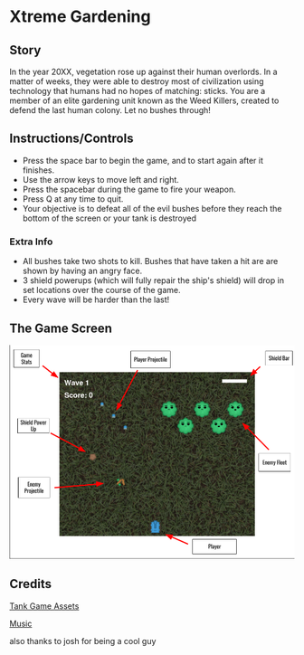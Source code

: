 # Xtreme Gardening
## Story
In the year 20XX, vegetation rose up against their human overlords.
In a matter of weeks, they were able to destroy most of civilization using technology that humans had no hopes of matching: sticks.
You are a member of an elite gardening unit known as the Weed Killers, created to defend the last human colony. Let no bushes through!

## Instructions/Controls
- Press the space bar to begin the game, and to start again after it finishes. 
- Use the arrow keys to move left and right.
- Press the spacebar during the game to fire your weapon.
- Press Q at any time to quit.
- Your objective is to defeat all of the evil bushes before they reach the bottom of the screen or your tank is destroyed

### Extra Info
- All bushes take two shots to kill. Bushes that have taken a hit are are shown by having an angry face.
- 3 shield powerups (which will fully repair the ship's shield) will drop in set locations over the course of the game.
- Every wave will be harder than the last!

## The Game Screen
![Screenshot](https://raw.githubusercontent.com/WaldWober/Xtreme-Gardening/master/Extreme%20Tutorial%20Image.png)

## Credits
[Tank Game Assets](https://www.kenney.nl/assets/topdown-tanks-redux)

[Music](https://opengameart.org/content/nes-shooter-music-5-tracks-3-jingles)
 
 
 
also thanks to josh for being a cool guy
